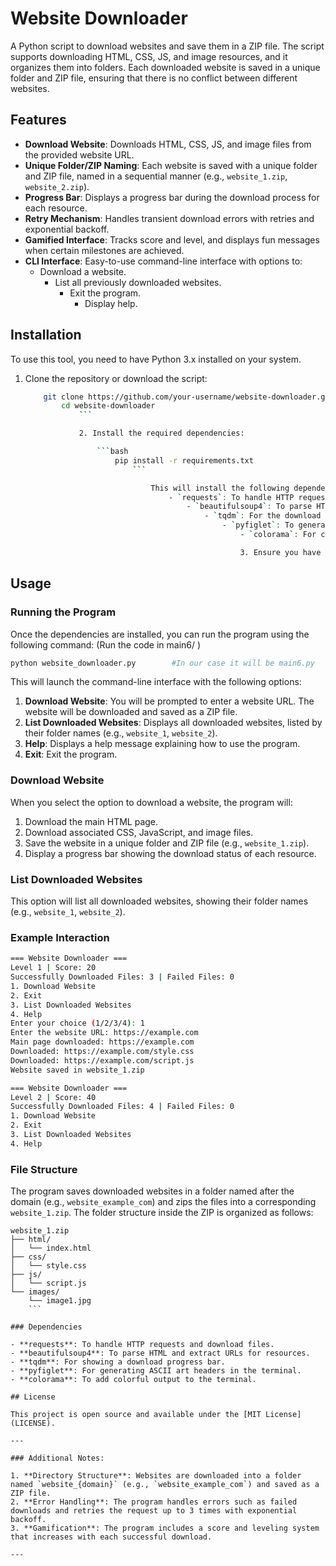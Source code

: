 # Website Downloader

A Python script to download websites and save them in a ZIP file. The script supports downloading HTML, CSS, JS, and image resources, and it organizes them into folders. Each downloaded website is saved in a unique folder and ZIP file, ensuring that there is no conflict between different websites.

## Features

- **Download Website**: Downloads HTML, CSS, JS, and image files from the provided website URL.
- **Unique Folder/ZIP Naming**: Each website is saved with a unique folder and ZIP file, named in a sequential manner (e.g., `website_1.zip`, `website_2.zip`).
- **Progress Bar**: Displays a progress bar during the download process for each resource.
- **Retry Mechanism**: Handles transient download errors with retries and exponential backoff.
- **Gamified Interface**: Tracks score and level, and displays fun messages when certain milestones are achieved.
- **CLI Interface**: Easy-to-use command-line interface with options to:
  - Download a website.
    - List all previously downloaded websites.
      - Exit the program.
        - Display help.

## Installation

To use this tool, you need to have Python 3.x installed on your system.

1. Clone the repository or download the script:

    ```bash
        git clone https://github.com/your-username/website-downloader.git
            cd website-downloader
                ```

                2. Install the required dependencies:

                    ```bash
                        pip install -r requirements.txt
                            ```

                                This will install the following dependencies:
                                    - `requests`: To handle HTTP requests and download website content.
                                        - `beautifulsoup4`: To parse HTML and extract links for CSS, JS, and images.
                                            - `tqdm`: For the download progress bar.
                                                - `pyfiglet`: To generate ASCII art headers.
                                                    - `colorama`: For colorful CLI output.

                                                    3. Ensure you have Python 3.x installed on your machine (>= 3.6).

## Usage

### Running the Program

Once the dependencies are installed, you can run the program using the following command:
(Run the code in main6/ )

```bash
python website_downloader.py        #In our case it will be main6.py
```

This will launch the command-line interface with the following options:

1. **Download Website**: You will be prompted to enter a website URL. The website will be downloaded and saved as a ZIP file.
2. **List Downloaded Websites**: Displays all downloaded websites, listed by their folder names (e.g., `website_1`, `website_2`).
3. **Help**: Displays a help message explaining how to use the program.
4. **Exit**: Exit the program.

### Download Website

When you select the option to download a website, the program will:
1. Download the main HTML page.
2. Download associated CSS, JavaScript, and image files.
3. Save the website in a unique folder and ZIP file (e.g., `website_1.zip`).
4. Display a progress bar showing the download status of each resource.

### List Downloaded Websites

This option will list all downloaded websites, showing their folder names (e.g., `website_1`, `website_2`).

### Example Interaction

```bash
=== Website Downloader ===
Level 1 | Score: 20
Successfully Downloaded Files: 3 | Failed Files: 0
1. Download Website
2. Exit
3. List Downloaded Websites
4. Help
Enter your choice (1/2/3/4): 1
Enter the website URL: https://example.com
Main page downloaded: https://example.com
Downloaded: https://example.com/style.css
Downloaded: https://example.com/script.js
Website saved in website_1.zip

=== Website Downloader ===
Level 2 | Score: 40
Successfully Downloaded Files: 4 | Failed Files: 0
1. Download Website
2. Exit
3. List Downloaded Websites
4. Help
```

### File Structure

The program saves downloaded websites in a folder named after the domain (e.g., `website_example_com`) and zips the files into a corresponding `website_1.zip`. The folder structure inside the ZIP is organized as follows:

```
website_1.zip
├── html/
│   └── index.html
├── css/
│   └── style.css
├── js/
│   └── script.js
└── images/
    └── image1.jpg
    ```

### Dependencies

- **requests**: To handle HTTP requests and download files.
- **beautifulsoup4**: To parse HTML and extract URLs for resources.
- **tqdm**: For showing a download progress bar.
- **pyfiglet**: For generating ASCII art headers in the terminal.
- **colorama**: To add colorful output to the terminal.

## License

This project is open source and available under the [MIT License](LICENSE).

---

### Additional Notes:

1. **Directory Structure**: Websites are downloaded into a folder named `website_{domain}` (e.g., `website_example_com`) and saved as a ZIP file.
2. **Error Handling**: The program handles errors such as failed downloads and retries the request up to 3 times with exponential backoff.
3. **Gamification**: The program includes a score and leveling system that increases with each successful download.

---

